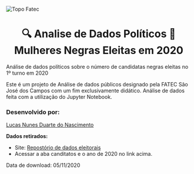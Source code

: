 ![Topo Fatec](https://user-images.githubusercontent.com/71477357/101296199-e51d7300-3800-11eb-98d4-d03efcfdb7eb.png)

# <center> 🔍 Analise de Dados Políticos 💾 <br/> Mulheres Negras Eleitas em 2020  </center>
 Análise de dados políticos sobre o número de candidatas negras eleitas no 1º turno em 2020

Este é um projeto de Análise de dados públicos designado pela FATEC São José dos Campos com um fim exclusivamente didático.
Análise de dados feita com a utilização do Jupyter Notebook.

### Desenvolvido por:
[Lucas Nunes Duarte do Nascimento](https://github.com/Lkduarte)

**Dados retirados:** 

   + Site: [Repostório de dados eleitorais](https://www.tse.jus.br/eleicoes/estatisticas/repositorio-de-dados-eleitorais-1)
   + Acessar a aba canditatos e o ano de 2020 no link acima.
   
Data de download: 05/11/2020